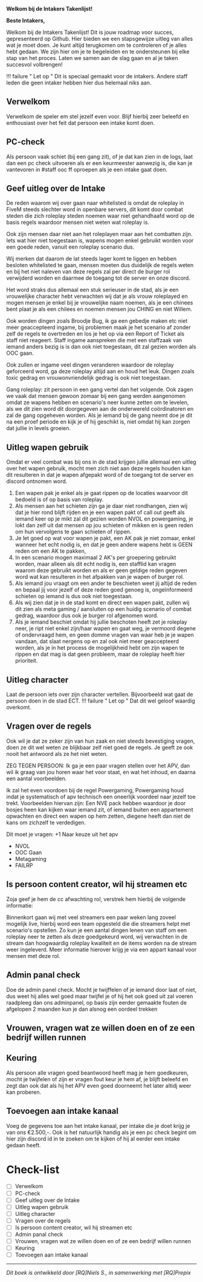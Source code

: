 **Welkom bij de Intakers Takenlijst!**

**Beste Intakers,**

Welkom bij de Intakers Takenlijst! Dit is jouw roadmap voor succes, gepresenteerd op Github. Hier bieden we een stapsgewijze uitleg van alles wat je moet doen. Je kunt altijd terugkomen om te controleren of je alles hebt gedaan. We zijn hier om je te begeleiden en te ondersteunen bij elke stap van het proces. Laten we samen aan de slag gaan en al je taken succesvol volbrengen!

!!! failure " Let op "
    Dit is speciaal gemaakt voor de intakers. Andere staff leden die geen intaker hebben hier dus helemaal niks aan. 

## Verwelkom 
Verwelkom de speler em stel jezelf even voor. Blijf hierbij zeer beleefd en enthousiast over het feit dat persoon een intake komt doen.
## PC-check 
Als persoon vaak schiet (bij een gang zit), of je dat kan zien in de logs, laat dan een pc check uitvoeren als er een keurmeester aanwezig is, die kan je vantevoren in #staff ooc ff oproepen als je een intake gaat doen.
## Geef uitleg over de Intake 
De reden waarom wij over gaan naar whitelisted is omdat de roleplay in FiveM steeds slechter word in openbare servers, dit komt door combat steden die zich roleplay steden noemen waar niet gehandhaafd word op de basis regels waardoor mensen niet weten wat roleplay is.

Ook zijn mensen daar niet aan het roleplayen maar aan het combatten zijn. Iets wat hier niet toegestaan is, wapens mogen enkel gebruikt worden voor een goede reden, vanuit een roleplay scenario dus.

Wij merken dat daarom de lat steeds lager komt te liggen en hebben besloten whitelisted te gaan, mensen moeten dus duidelijk de regels weten en bij het niet naleven van deze regels zal per direct de burger rol verwijderd worden en daarmee de toegang tot de server en onze discord.

Het word straks dus allemaal een stuk serieuser in de stad, als je een vrouwelijke character hebt verwachten wij dat je als vrouw roleplayed en mogen mensen je enkel bij je vrouwelijke naam noemen, als je een chinees bent plaat je als een chilees en noemen mensen jou CHING en niet Willem.

Ook worden dingen zoals Broodje Bug, ik ga een gebedje maken etc niet meer geaccepteerd ingame, bij problemen maak je het scenario af zonder zelf de regels te overtreden en los je het op via een Report of Ticket als staff niet reageert.
Staff ingame aanspreken die met een staffzaak van iemand anders bezig is is dan ook niet toegestaan, dit zal gezien worden als OOC gaan.

Ook zullen er ingame veel dingen veranderen waardoor de roleplay geforceerd word, ga deze roleplay altijd aan en houd het leuk.
Dingen zoals toxic gedrag en vrouwonvriendelijk gedrag is ook niet toegestaan.

Gang roleplay: zit persoon in een gang vertel dan het volgende.
Ook zagen we vaak dat mensen gewoon zomaar bij een gang werden aangenomen omdat ze wapens hebben en scenario's neer kunne zetten om te levelen, als we dit zien word dit doorgegeven aan de onderwereld coördinatoren en zal de gang opgeheven worden.
Als je iemand bij de gang neemt doe je dit na een proef periode en kijk je of hij geschikt is, niet omdat hij kan zorgen dat jullie in levels groeien.
## Uitleg wapen gebruik
Omdat er veel combat was bij ons in de stad krijgen jullie allemaal een uitleg over het wapen gebruik, mocht men zich niet aan deze regels houden kan dit resulteren in dat je wapen afgepakt word of de toegang tot de server en discord ontnomen word.

1. Een wapen pak je enkel als je gaat rippen op de locaties waarvoor dit bedoeld is of op basis van roleplay.
2. Als mensen aan het schieten zijn ga je daar niet rondhangen, zien wij dat je hier rond blijft rijden en je een wapen pakt of call out geeft als iemand keer op je mikt zal dit gezien worden NVOL en powergaming, je lokt dan zelf uit dat mensen op jou schieten of mikken en is geen reden om hun vervolgens te gaan schieten of rippen.
3. Je let goed op wat voor wapen je pakt, een AK pak je niet zomaar, enkel wanneer het echt nodig is, en dat je geen andere wapens hebt is GEEN reden om een AK te pakken,
4. In een scenario mogen maximaal 2 AK's per groepering gebruikt worden, maar alleen als dit echt nodig is, een stafflid kan vragen waarom deze gebruikt worden en als er geen geldige reden gegeven word wat kan resulteren in het afpakken van je wapen of burger rol.
5. Als iemand jou vraagt om een ander te beschieten weet jij altijd de reden en bepaal jij voor jezelf of deze reden goed genoeg is, ongeïnformeerd schieten op iemand is dus ook niet toegestaan.
6. Als wij zien dat je in de stad komt en direct een wapen pakt, zullen wij dit zien als meta gaming / aansluiten op een huidig scenario of combat gedrag, waardoor dus ook je burger rol afgenomen word.
7. Als je iemand beschiet omdat hij jullie beschoten heeft zet je roleplay neer, je ript niet enkel zijn/haar wapen en gaat weg, je vermoord degene of ondervraagd hem, en geen domme vragen van waar heb je je wapen vandaan, dat slaat nergens op en zal ook niet meer geaccepteerd worden, als je in het process de mogelijkheid hebt om zijn wapen te rippen en dat mag is dat geen probleem, maar de roleplay heeft hier prioriteit.
## Uitleg character 
Laat de persoon iets over zijn character vertellen. Bijvoorbeeld wat gaat de persoon doen in de stad ECT.
!!! failure " Let op "
    Dat dit wel geloof waardig overkomt.  
## Vragen over de regels
Ook wil je dat ze zeker zijn van hun zaak en niet steeds bevestiging vragen, doen ze dit wel weten ze blijkbaar zelf niet goed de regels. Je geeft ze ook nooit het antwoord als ze het niet weten.

ZEG TEGEN PERSOON: Ik ga je een paar vragen stellen over het APV, dan wil ik graag van jou horen waar het voor staat, en wat het inhoud, en daarna een aantal voorbeelden.

Ik zal het even voordoen bij de regel Powergaming, Powergaming houd indat je systematisch of apv technisch een oneerlijk voordeel naar jezelf toe trekt.
Voorbeelden hiervan zijn: Een NVE pack hebben waardoor je door bosjes heen kan kijken waar iemand zit, of iemand buiten een appartement opwachten en direct een wapen op hem zetten, diegene heeft dan niet de kans om zichzelf te verdedigen.

Dit moet je vragen: +1 Naar keuze uit het apv

- NVOL
- OOC Gaan
- Metagaming
- FAILRP

## Is persoon content creator, wil hij streamen etc
Zoja geef je hem de cc afwachting rol, verstrek hem hierbij de volgende informatie:


Binnenkort gaan wij met veel streamers een paar weken lang zoveel mogelijk live, hierbij word een team opgesteld die die streamers helpt met scenario's opstellen.
Zo kun je een aantal dingen lenen van staff om een roleplay neer te zetten als deze goedgekeurd word, wij verwachten in de stream dan hoogwaardig roleplay kwaliteit en de items worden na de stream weer ingeleverd.
Meer informatie hierover krijg je via een appart kanaal voor mensen met deze rol.
## Admin panal check 
Doe de admin panel check. Mocht je twijffelen of je iemand door laat of niet, dus weet hij alles wel goed maar twijfel je of hij het ook goed uit zal voeren raadpleeg dan ons adminpanel, op basis zijn eerder gemaakte fouten de afgelopen 2 maanden kun je dan alsnog een oordeel trekken
## Vrouwen, vragen wat ze willen doen en of ze een bedrijf willen runnen 
## Keuring
Als persoon alle vragen goed beantwoord heeft mag je hem goedkeuren, mocht je twijfelen of zijn er vragen fout keur je hem af, je blijft beleefd en zegt dan ook dat als hij het APV even goed doorneemt het later altidj weer kan proberen.
## Toevoegen aan intake kanaal
Voeg de gegevens toe aan het intake kanaal, per intake die je doet krijg je van ons €2.500,-. Ook is het natuurlijk handig als je een pc check begint om hier zijn discord id in te zoeken om te kijken of hij al eerder een intake gedaan heeft.

# Check-list
- [ ] Verwelkom 
- [ ] PC-check 
- [ ] Geef uitleg over de Intake
- [ ] Uitleg wapen gebruik
- [ ] Uitleg character
- [ ] Vragen over de regels
- [ ] Is persoon content creator, wil hij streamen etc
- [ ] Admin panal check 
- [ ] Vrouwen, vragen wat ze willen doen en of ze een bedrijf willen runnen 
- [ ] Keuring
- [ ] Toevoegen aan intake kanaal
---------------------

*Dit boek is ontwikkeld door [RQ]Niels S., in samenwerking met [RQ]Prepix*